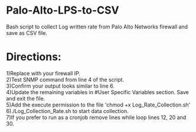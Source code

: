 # Palo-Alto-LPS-to-CSV
Bash script to collect Log written rate from Palo Alto Networks firewall and save as CSV file.

<h1>Directions:</h1>
1)Replace <firewall ip> with your firewall IP.<br>  2)Test SNMP command from line 4 of the script.<br>3)Confirm your output looks similar to line 6.<br>
4)Update the remaining variables in #User Specific Variables section.  Save and exit the file.<br>
5)Add the execute permission to the file 'chmod +x Log_Rate_Collection.sh'<br>
6)./Log_Collection_Rate.sh to start data collection.  <br>
7)If you prefer to run as a cronjob remove lines while loop lines 12, 20 and 30.<br>
